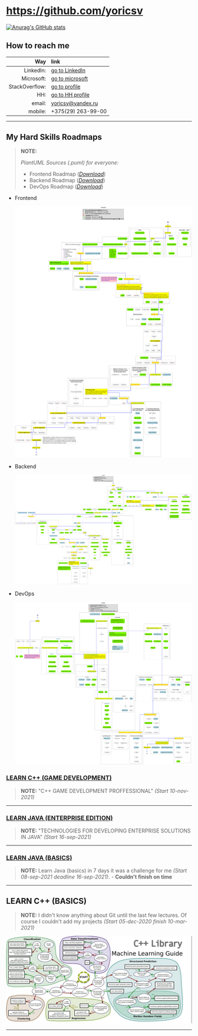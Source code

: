 # __<https://github.com/yoricsv>__

[![Anurag's GitHub stats](https://github-readme-stats.vercel.app/api?username=yoricsv)](https://github.com/anuraghazra/github-readme-stats)

## How to reach me

Way        | link
---:           | :---
LinkedIn:      | [go to LinkedIn](https://www.linkedin.com/in/yoric)
Microsoft:     | [go to microsoft](https://docs.microsoft.com/en-us/users/yoric/)
StackOverflow: | [go to profile](https://stackoverflow.com/users/16232348/sergey-selivonchyk)
HH:            | [go to HH profile](https://rabota.by/resume/3ed3914fff09156f230039ed1f6f526c467770)
email:         | <yoricsv@yandex.ru>
mobile:        | +375(29) 263-99-00

---

## My Hard Skills Roadmaps

> __NOTE:__
>
> *PlantUML Sources (.puml) for everyone:*
>
> - Frontend Roadmap  ([*Download*][pumlF])
> - Backend Roadmap ([*Download*][pumlB])
> - DevOps Roadmap ([*Download*][pumlD])

[pumlF]: https://github.com/yoricsv/src/hard_skills_front.puml
[pumlB]: https://github.com/yoricsv/src/hard_skills_back.puml
[pumlD]: https://github.com/yoricsv/src/hard_skills_devops.puml

- Frontend

  ![frontend](yoricsv/read/diagrams/compiled/hard_skills-Frontend.svg)

- Backend

  ![backend](yoricsv/read/diagrams/compiled/hard_skills-Backend.svg)

- DevOps

  ![frontend](yoricsv/read/diagrams/compiled/hard_skills-DevOps.svg)

### [LEARN C++ (GAME DEVELOPMENT)][gameDev]

> __NOTE:__ "C++ GAME DEVELOPMENT PROFFESSIONAL" *(Start 10-nov-2021)*

[gameDev]: https://github.com/yoricsv/_CPP_GAME_DEVELOPMENT_.git

---

### [LEARN JAVA (ENTERPRISE EDITION)][javaEE]

> __NOTE:__ "TECHNOLOGIES FOR DEVELOPING ENTERPRISE SOLUTIONS IN JAVA" *(Start 16-sep-2021)*

[javaEE]: https://github.com/yoricsv/_JAVA_ENTERPRISE-EDITION_.git

---

### [LEARN JAVA (BASICS)][javaTaskList]

> __NOTE:__  Learn Java (basics) in 7 days it was a challenge for me *(Start 08-sep-2021 deadline 16-sep-2021)*. - __Couldn't finish on time__

---

## LEARN C++ (BASICS)
<!-- # [LEARN C++ (BASICS)][javaTaskList] -->

> __NOTE:__  I didn't know anything about Git until the last few lectures. Of course I couldn't add my projects *(Start 05-dec-2020 finish 10-mar-2021)*

![Header](yoricsv/res/img/img_0022.jpg)

[javaTaskList]: https://github.com/yoricsv/001_JavaBasics_.git

---

<!---
# TASKS LIST

- [ ] For compiling SFML on Linux I need to be install next packages:
   - [X] FreeType Engine (*TrueType font rendering engine*) [- download package][1]
   - [X] x11
      (*use following to install the package*) [- download package][2]
      ```bash
      sudo dnf install xorg-x11-apps      
      ```
      or 
      ```bash
      sudo dnf install @base-x      
      ```
      - [*System X Windows Manual*][3]
      - [*Configuring X Windows System*][4]
   - [X] XRandR (*configuration utility X Window System*) [- download package][5]
   - [X] Udev (*creates and removes device nodes*) [- download package][6]
   - [X] OpenGL (*API for rendering 2D and 3D vector graphics*) [- download package][7]
   - [X] OpenAL (*API for rendering of multichannel audio*) [- download package][8]
   - [X] FLAC (*Free Lossless Audio Codec*) [- download package][9]
   - [X] Ogg (*streaming and multimedia processing format*) [- download package][10]
   - [X] Vorbis (*audio encoding format*) [- download package][11]
   - [X] VorbisEnc (*encoder of raw float audio into a Vorbis stream*) [- download package][12]
   - [X] VorbisFile (*API for decoding audio streams*) [- download package][13]
   - [X] PThread (*POSIX Threads is a parallel execution model*) [- download package][14]

:warning:After installed those packages, don't forget to install their *Development Headers*:warning:

[1]: https://rpmfind.net/linux/fedora/linux/releases/34/Everything/x86_64/os/Packages/f/freetype-2.10.4-3.fc34.i686.rpm
[2]: https://rpmfind.net/linux/fedora/linux/releases/34/Everything/x86_64/os/Packages/l/libX11-1.7.0-3.fc34.x86_64.rpm
[3]: https://docs.fedoraproject.org/ru-RU/Fedora_Core/5/html/Release_Notes/sn-Xorg.html
[4]: https://docs.fedoraproject.org/en-US/quick-docs/configuring-x-window-system-using-the-xorg-conf-file/
[5]: https://fedora.pkgs.org/34/fedora-x86_64/libXrandr-devel-1.5.2-6.fc34.x86_64.rpm.html
[6]: https://rpmfind.net/linux/fedora/linux/updates/34/Everything/x86_64/Packages/s/systemd-udev-248.3-1.fc34.x86_64.rpm
[7]: https://rpmfind.net/linux/fedora/linux/releases/33/Everything/x86_64/os/Packages/l/libglvnd-opengl-1.3.2-2.fc33.x86_64.rpm
[8]: https://rpmfind.net/linux/fedora/linux/releases/34/Everything/x86_64/os/Packages/o/openal-soft-1.19.1-12.fc34.x86_64.rpm
[9]: https://rpmfind.net/linux/fedora/linux/releases/34/Everything/x86_64/os/Packages/f/flac-1.3.3-7.fc34.x86_64.rpm
[10]: https://rpmfind.net/linux/fedora/linux/releases/34/Everything/x86_64/os/Packages/l/libogg-1.3.4-4.fc34.x86_64.rpm
[11]: https://rpmfind.net/linux/fedora/linux/releases/34/Everything/x86_64/os/Packages/v/vorbis-tools-1.4.2-2.fc34.x86_64.rpm
[12]: https://fedora.pkgs.org/34/fedora-x86_64/libvorbis-devel-1.3.7-3.fc34.x86_64.rpm.html
[13]: https://fedora.pkgs.org/34/fedora-x86_64/libvorbis-devel-1.3.7-3.fc34.x86_64.rpm.html
[14]: https://rpmfind.net/linux/fedora/linux/releases/34/Everything/x86_64/os/Packages/g/glibc-2.33-5.fc34.x86_64.rpm

-->
  